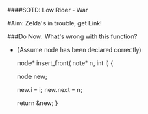 ####SOTD: Low Rider - War

#Aim: Zelda's in trouble, get Link!

###Do Now: What's wrong with this function?
- (Assume node has been declared correctly)

	node* insert_front( note* n, int i) {
	
	node new;
    
	new.i = i;
	new.next = n;
    
	return &new;
	}
